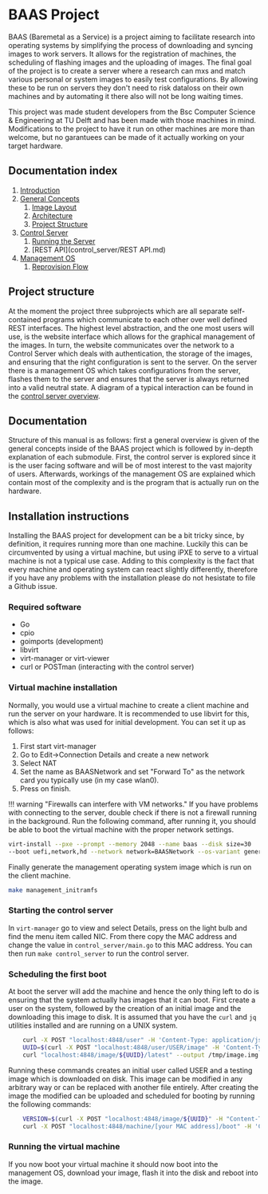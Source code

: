 # BAAS Project

BAAS (Baremetal as a Service) is a project aiming to facilitate research into operating systems by simplifying the process of downloading and syncing images to work servers. It allows for the registration of machines, the scheduling of flashing images and the uploading of images. The final goal of the project is to create a server where a research can mxs and match various personal or system images to easily test configurations. By allowing these to be run on servers they don't need to risk dataloss on their own machines and by automating it there also will not be long waiting times.

This project was made student developers from the Bsc Computer Science & Engineering at TU Delft and has been made with those machines in mind. Modifications to the project to have it run on other machines are more than welcome, but no garantuees can be made of it actually working on your target hardware.

## Documentation index
1. [Introduction](index.md)
2. [General Concepts](general/index.md)
    1. [Image Layout](general/images.md)
    2. [Architecture](general/architecture.md)
    3. [Project Structure](general/project_structure.md)
3. [Control Server](control_server/index.md)
    1. [Running the Server](control_server/running_baas_control_server.md)
    2. [REST API](control_server/REST API.md)
4. [Management OS](management_os/index.md)
    1. [Reprovision Flow](management_os/reprovision_flow.md)

## Project structure
At the moment the project three subprojects which are all separate self-contained programs which communicate to each other over well defined REST interfaces. The highest level abstraction, and the one most users will use, is the website interface which allows for the graphical management of the images. In turn, the website communicates over the network to a Control Server which deals with authentication, the storage of the images, and ensuring that the right configuration is sent to the server. On the server there is a management OS which takes configurations from the server, flashes them to the server and ensures that the server is always returned into a valid neutral state. A diagram of a typical interaction can be found in the [control server overview](control_server/index.md).

## Documentation
Structure of this manual is as follows: first a general overview is given of the general concepts inside of the BAAS project which is followed by in-depth explanation of each submodule. First, the control server is explored since it is the user facing software and will be of most interest to the vast majority of users. Afterwards, workings of the management OS are explained which contain most of the complexity and is the program that is actually run on the hardware.

## Installation instructions
Installing the BAAS project for development can be a bit tricky since, by definition, it requires running more than one machine. Luckily this can be circumvented by using a virtual machine, but using iPXE to serve to a virtual machine is not a typical use case. Adding to this complexity is the fact that every machine and operating system can react slightly differently, therefore if you have any problems with the installation please do not hesistate to file a Github issue.

### Required software
- Go
- cpio
- goimports (development)
- libvirt
- virt-manager or virt-viewer
- curl or POSTman (interacting with the control server)

### Virtual machine installation
Normally, you would use a virtual machine to create a client machine and run the server on your hardware. It is recommended to use libvirt for this, which is also what was used for initial development. You can set it up as follows:

1. First start virt-manager
2. Go to Edit->Connection Details and create a new network
3. Select NAT
4. Set the name as BAASNetwork and set "Forward To" as the network card you typically use (in my case wlan0).
5. Press on finish.

!!! warning "Firewalls can interfere with VM networks."
    If you have problems with connecting to the server, double check if there is not a firewall running in the background.
	Run the following command, after running it, you should be able to boot the virtual machine with the proper network settings.

```sh
virt-install --pxe --prompt --memory 2048 --name baas --disk size=30
--boot uefi,network,hd --network network=BAASNetwork --os-variant generic
```

Finally generate the management operating system image which is run on the client machine.

```sh
make management_initramfs
```

### Starting the control server
In `virt-manager` go to view and select Details, press on the light bulb and find the menu item called NIC. From there copy the MAC address and change the value in `control_server/main.go` to this MAC address. You can then run `make control_server` to run the control server.

### Scheduling the first boot
At boot the server will add the machine and hence the only thing left to do is ensuring that the system actually has images that it can boot. First create a user on the system, followed by the creation of an initial image and the downloading this image to disk. It is assumed that you have the `curl` and `jq` utilities installed and are running on a UNIX system.

```sh
	curl -X POST "localhost:4848/user" -H 'Content-Type: application/json' -d '{"name": "USER", "email": "EMAIL", "role": "user"}'
	UUID=$(curl -X POST "localhost:4848/user/USER/image" -H 'Content-Type: application/json' -d '{"name": "Test image", "DiskUUID": "/dev/sda"}' | jq .UUID | sed 's/\"//g')
	curl "localhost:4848/image/${UUID}/latest" --output /tmp/image.img
```

Running these commands creates an initial user called USER and a testing image which is downloaded on disk. This image can be modified in any arbitrary way or can be replaced with another file entirely. After creating the image the modified can be uploaded and scheduled for booting by running the following commands:

```sh
	VERSION=$(curl -X POST "localhost:4848/image/${UUID}" -H "Content-Type: multipart/form-data" -F "file=@/tmp/image.img" | awk '{print $4}')
	curl -X POST "localhost:4848/machine/[your MAC address]/boot" -H 'Content-Type: application/json' -d "{\"Version\": ${VERSION}, \"ImageUUID\": \"${UUID}\", \"update\": false}"
```

### Running the virtual machine
If you now boot your virtual machine it should now boot into the management OS, download your image, flash it into the disk and reboot into the image.
